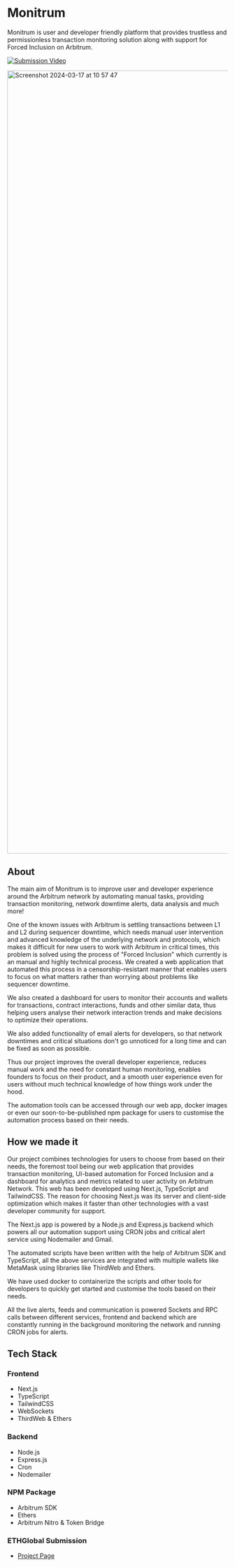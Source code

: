 # Monitrum

Monitrum is user and developer friendly platform that provides trustless and permissionless transaction monitoring solution along with support for Forced Inclusion on Arbitrum.

[![Submission Video](https://img.youtube.com/vi/Gwusru4qUA0/0.jpg)](https://www.youtube.com/watch?v=Gwusru4qUA0)



<img width="1792" alt="Screenshot 2024-03-17 at 10 57 47" src="https://github.com/prathamesh-mutkure/eth-london-frontend/assets/28570857/0723d68d-a2a9-4666-b894-6ddcffd9c97e">


## About

The main aim of Monitrum is to improve user and developer experience around the Arbitrum network by automating manual tasks, providing transaction monitoring, network downtime alerts, data analysis and much more!

One of the known issues with Arbitrum is settling transactions between L1 and L2 during sequencer downtime, which needs manual user intervention and advanced knowledge of the underlying network and protocols, which makes it difficult for new users to work with Arbitrum in critical times, this problem is solved using the process of "Forced Inclusion" which currently is an manual and highly technical process. We created a web application that automated this process in a censorship-resistant manner that enables users to focus on what matters rather than worrying about problems like sequencer downtime.

We also created a dashboard for users to monitor their accounts and wallets for transactions, contract interactions, funds and other similar data, thus helping users analyse their network interaction trends and make decisions to optimize their operations.

We also added functionality of email alerts for developers, so that network downtimes and critical situations don't go unnoticed for a long time and can be fixed as soon as possible.

Thus our project improves the overall developer experience, reduces manual work and the need for constant human monitoring, enables founders to focus on their product, and a smooth user experience even for users without much technical knowledge of how things work under the hood.

The automation tools can be accessed through our web app, docker images or even our soon-to-be-published npm package for users to customise the automation process based on their needs.

## How we made it

Our project combines technologies for users to choose from based on their needs, the foremost tool being our web application that provides transaction monitoring, UI-based automation for Forced Inclusion and a dashboard for analytics and metrics related to user activity on Arbitrum Network. This web has been developed using Next.js, TypeScript and TailwindCSS. The reason for choosing Next.js was its server and client-side optimization which makes it faster than other technologies with a vast developer community for support.

The Next.js app is powered by a Node.js and Express.js backend which powers all our automation support using CRON jobs and critical alert service using Nodemailer and Gmail.

The automated scripts have been written with the help of Arbitrum SDK and TypeScript, all the above services are integrated with multiple wallets like MetaMask using libraries like ThirdWeb and Ethers.

We have used docker to containerize the scripts and other tools for developers to quickly get started and customise the tools based on their needs.

All the live alerts, feeds and communication is powered Sockets and RPC calls between different services, frontend and backend which are constantly running in the background monitoring the network and running CRON jobs for alerts.


## Tech Stack

### Frontend

- Next.js
- TypeScript
- TailwindCSS
- WebSockets
- ThirdWeb & Ethers

### Backend

- Node.js
- Express.js
- Cron
- Nodemailer

### NPM Package

- Arbitrum SDK
- Ethers
- Arbitrum Nitro & Token Bridge

### ETHGlobal Submission

- [Project Page](https://ethglobal.com/showcase/monitrum-mctia)
